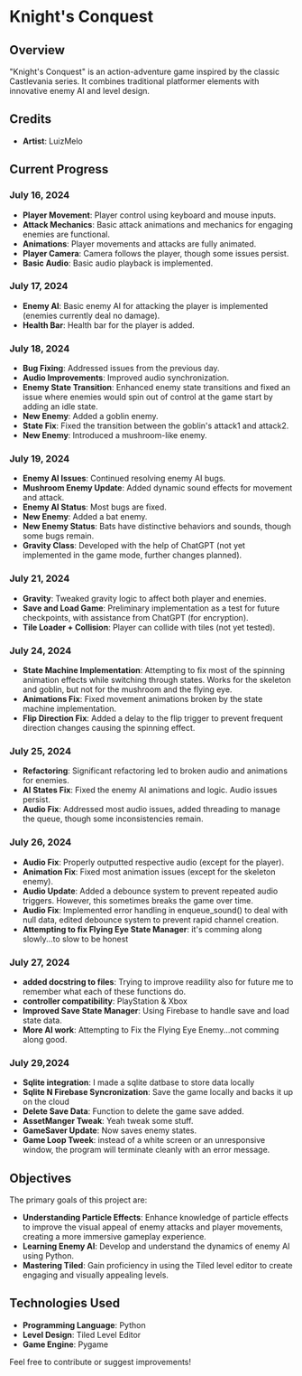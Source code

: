 # Knight's Conquest

## Overview
"Knight's Conquest" is an action-adventure game inspired by the classic Castlevania series. It combines traditional platformer elements with innovative enemy AI and level design.

## Credits
- **Artist**: LuizMelo 

## Current Progress

### July 16, 2024
- **Player Movement**: Player control using keyboard and mouse inputs.
- **Attack Mechanics**: Basic attack animations and mechanics for engaging enemies are functional.
- **Animations**: Player movements and attacks are fully animated.
- **Player Camera**: Camera follows the player, though some issues persist.
- **Basic Audio**: Basic audio playback is implemented.

### July 17, 2024
- **Enemy AI**: Basic enemy AI for attacking the player is implemented (enemies currently deal no damage).
- **Health Bar**: Health bar for the player is added.

### July 18, 2024
- **Bug Fixing**: Addressed issues from the previous day.
- **Audio Improvements**: Improved audio synchronization.
- **Enemy State Transition**: Enhanced enemy state transitions and fixed an issue where enemies would spin out of control at the game start by adding an idle state.
- **New Enemy**: Added a goblin enemy.
- **State Fix**: Fixed the transition between the goblin's attack1 and attack2.
- **New Enemy**: Introduced a mushroom-like enemy.

### July 19, 2024
- **Enemy AI Issues**: Continued resolving enemy AI bugs.
- **Mushroom Enemy Update**: Added dynamic sound effects for movement and attack.
- **Enemy AI Status**: Most bugs are fixed.
- **New Enemy**: Added a bat enemy.
- **New Enemy Status**: Bats have distinctive behaviors and sounds, though some bugs remain.
- **Gravity Class**: Developed with the help of ChatGPT (not yet implemented in the game mode, further changes planned).

### July 21, 2024
- **Gravity**: Tweaked gravity logic to affect both player and enemies.
- **Save and Load Game**: Preliminary implementation as a test for future checkpoints, with assistance from ChatGPT (for encryption).
- **Tile Loader + Collision**: Player can collide with tiles (not yet tested).

### July 24, 2024
- **State Machine Implementation**: Attempting to fix most of the spinning animation effects while switching through states. Works for the skeleton and goblin, but not for the mushroom and the flying eye.
- **Animations Fix**: Fixed movement animations broken by the state machine implementation.
- **Flip Direction Fix**: Added a delay to the flip trigger to prevent frequent direction changes causing the spinning effect.

### July 25, 2024
- **Refactoring**: Significant refactoring led to broken audio and animations for enemies.
- **AI States Fix**: Fixed the enemy AI animations and logic. Audio issues persist.
- **Audio Fix**: Addressed most audio issues, added threading to manage the queue, though some inconsistencies remain.

### July 26, 2024
- **Audio Fix**: Properly outputted respective audio (except for the player).
- **Animation Fix**: Fixed most animation issues (except for the skeleton enemy).
- **Audio Update**: Added a debounce system to prevent repeated audio triggers. However, this sometimes breaks the game over time.
- **Audio Fix**: Implemented error handling in enqueue_sound() to deal with null data, edited debounce system to prevent rapid channel creation.
- **Attempting to fix Flying Eye State Manager**: it's comming along slowly...to slow to be honest

### July 27, 2024
- **added docstring to files**: Trying to improve readility also for future me to remember what each of these functions do.
- **controller compatibility**: PlayStation & Xbox 
- **Improved Save State Manager**: Using Firebase to handle save and load state data.
- **More AI work**: Attempting to Fix the Flying Eye Enemy...not comming along good.

### July 29,2024
- **Sqlite integration**: I made a sqlite datbase to store data locally
- **Sqlite N Firebase Syncronization**: Save the game locally and backs it up on the cloud
- **Delete Save Data**: Function to delete the game save added.
- **AssetManger Tweak**: Yeah tweak some stuff.
- **GameSaver Update**: Now saves enemy states.
- **Game Loop Tweek**: instead of a white screen or an unresponsive window, the program will terminate cleanly with an error message.

## Objectives
The primary goals of this project are:
- **Understanding Particle Effects**: Enhance knowledge of particle effects to improve the visual appeal of enemy attacks and player movements, creating a more immersive gameplay experience.
- **Learning Enemy AI**: Develop and understand the dynamics of enemy AI using Python.
- **Mastering Tiled**: Gain proficiency in using the Tiled level editor to create engaging and visually appealing levels.

## Technologies Used
- **Programming Language**: Python
- **Level Design**: Tiled Level Editor
- **Game Engine**: Pygame

Feel free to contribute or suggest improvements!